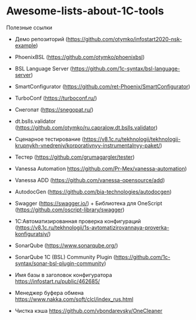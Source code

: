 # Awesome-lists-about-1C-tools
Полезные ссылки


* Демо репозиторий (https://github.com/otymko/infostart2020-nsk-example)
* PhoenixBSL (https://github.com/otymko/phoenixbsl)
* BSL Language Server (https://github.com/1c-syntax/bsl-language-server)
* SmartConfigurator (https://github.com/ret-Phoenix/SmartConfigurator)
* TurboConf (https://turboconf.ru/)
* Снегопат (https://snegopat.ru/)
* dt.bslls.validator (https://github.com/otymko/ru.capralow.dt.bslls.validator)


* Сценарное тестирование (https://v8.1c.ru/tekhnologii/tekhnologii-krupnykh-vnedreniy/korporativnyy-instrumentalnyy-paket/)
* Тестер (https://github.com/grumagargler/tester)
* Vanessa Automation https://github.com/Pr-Mex/vanessa-automation)
* Vanessa ADD (https://github.com/vanessa-opensource/add)
* AutodocGen (https://github.com/bia-technologies/autodocgen)
* Swagger (https://swagger.io/) + Библиотека для OneScript (https://github.com/oscript-library/swagger)
* 1С:Автоматизированная проверка конфигураций (https://v8.1c.ru/tekhnologii/1s-avtomatizirovannaya-proverka-konfiguratsiy/)
* SonarQube (https://www.sonarqube.org/)
* SonarQube 1C (BSL) Community Plugin (https://github.com/1c-syntax/sonar-bsl-plugin-community)


* Имя базы в заголовок конфигуратора https://infostart.ru/public/462685/
* Менеджер буфера обмена https://www.nakka.com/soft/clcl/index_rus.html
* Чистка кэша https://github.com/vbondarevsky/OneCleaner
